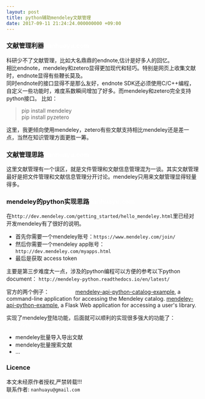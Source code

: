 ```yaml
---
layout: post
title: python辅助mendeley文献管理
date: 2017-09-11 21:24:24.000000000 +09:00
---
```


### 文献管理利器<font color=white>nanhuayu.com</font>   

科研少不了文献管理，比如大名鼎鼎的endnote,估计是好多人的回忆。   
相比endnote，mendeley和zetero显得更加现代和轻巧。特别是网页上收集文献时，endnote显得有些鞭长莫及。   
同时endnote的接口显得不是那么友好，endnote SDK还必须使用C/C++编程，自定义一些功能时，难度系数瞬间增加了好多。而mendeley和zetero完全支持python接口。 比如：   

> pip install mendeley   
> pip install pyzetero   

这里，我更倾向使用mendeley，zetero有些文献支持相比mendeley还是差一点，当然在知识管理方面更胜一筹。

### 文献管理思路<font color=white>nanhuayu.com</font>    

这里文献管理有一个误区，就是文件管理和文献信息管理混为一谈。其实文献管理最好是把文件管理和文献信息管理分开讨论。mendeley只用来文献管理显得轻量得多。   

### mendeley的python实现思路<font color=white>nanhuayu.com</font>   

在`http://dev.mendeley.com/getting_started/hello_mendeley.html`里已经对开发mendeley有了很好的说明。   
* 首先你需要一个mendeley账号：`https://www.mendeley.com/join/`
* 然后你需要一个mendeley app账号：`http://dev.mendeley.com/myapps.html`
* 最后是获取 access token

主要是第三步难度大一点，涉及的python编程可以方便的参考以下python document：
`http://mendeley-python.readthedocs.io/en/latest/`

官方的两个例子：<font color=white>nanhuayu</font>
[mendeley-api-python-catalog-example](https://github.com/Mendeley/mendeley-api-python-catalog-example), a command-line application for accessing the Mendeley catalog.
[mendeley-api-python-example](https://github.com/Mendeley/mendeley-api-python-example), a Flask Web application for accessing a user's library.

实现了mendeley登陆功能，后面就可以顺利的实现很多强大的功能了：<font color=white>nanhuayu</font>
* mendeley批量导入导出文献
* mendeley批量搜索文献
* ...

### Licence

本文未经原作者授权,严禁转载!!!   
联系作者: `nanhuayu@gmail.com`
